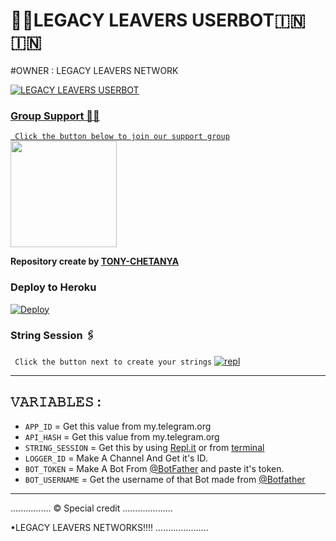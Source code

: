 # 💝💖LEGACY LEAVERS USERBOT🇮🇳🇮🇳


 

#OWNER : LEGACY LEAVERS NETWORK 

<p align="center">
  <a href="https://github.com/LEGACY-LEAVERS-TEAM/LEGACY-LEAVER-USERBOT/fork">
    


![LEGACY LEAVERS USERBOT](https://telegra.ph/file/3e5a4478f5e213c1d1dea.jpg)

### Group Support 💖💖
`
Click the button below to join our support group`
   <a href="https://t.me/LEGACY_USERBOT_SUPPORT"><img src="https://img.shields.io/badge/Grup%20Support%3F-LEGACY-red?&style=flat-square?&logo=telegram" width=170px></a></p>

__Repository create by [TONY-CHETANYA](TONY_LOGIC_EXPERT)__




### Deploy to Heroku

[![Deploy](https://telegra.ph/file/0bf98050856e152cc8459.jpg)](https://heroku.com/deploy?template=https://github.com/LEGACY-LEAVERS-TEAM/LEGACY-LEAVER-USERBOT)

### String Session 🖇
`
Click the button next to create your strings`
[![repl](https://telegra.ph/file/365f4ec857884b4bb75ab.jpg)](https://replit.com/@LEGACY2021NETWORK/LEGACY-LEAVERS-USERBOT)
    
------------------------------------------------
## 𝚅𝙰𝚁𝙸𝙰𝙱𝙻𝙴𝚂 :

- `APP_ID`  =  Get this value from my.telegram.org
- `API_HASH`  =  Get this value from my.telegram.org
- `STRING_SESSION`  =  Get this by using [Repl.it](#Repl) or from [terminal](#Terminal)
- `LOGGER_ID`  =  Make A Channel And Get it's ID.
- `BOT_TOKEN`  =  Make A Bot From [@BotFather](https://t.me/botfather) and paste it's token.
- `BOT_USERNAME`  =  Get the username of that Bot made from [@Botfather](https://t.me/botfather)
------------

................
© Special credit
....................


•LEGACY LEAVERS NETWORKS!!!!
.....................
